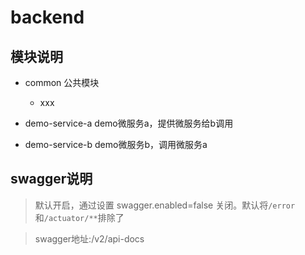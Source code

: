 # backend

## 模块说明

- common 公共模块
  - xxx

- demo-service-a demo微服务a，提供微服务给b调用

- demo-service-b demo微服务b，调用微服务a

## swagger说明

> 默认开启，通过设置 swagger.enabled=false 关闭。默认将`/error`和`/actuator/**`排除了

> swagger地址:/v2/api-docs



